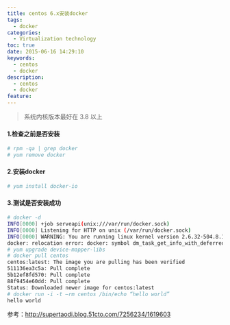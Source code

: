 ```yaml
---
title: centos 6.x安装docker
tags:
  - docker
categories:
  - Virtualization technology
toc: true
date: 2015-06-16 14:29:10
keywords:
  - centos
  - docker
description:
  - centos
  - docker
feature:
---
```


>系统内核版本最好在 3.8 以上

#### 1.检查之前是否安装
``` bash
# rpm -qa | grep docker
# yum remove docker
```


#### 2.安装docker
``` bash
# yum install docker-io

```
<!-- more -->
#### 3.测试是否安装成功

``` bash
# docker -d
INFO[0000] +job serveapi(unix:///var/run/docker.sock)
INFO[0000] Listening for HTTP on unix (/var/run/docker.sock)
INFO[0000] WARNING: You are running linux kernel version 2.6.32-504.8.1.el6.x86_64, which might be unstable running docker. Please upgrade your kernel to 3.8.0.
docker: relocation error: docker: symbol dm_task_get_info_with_deferred_remove, version Base not defined in file libdevmapper.so.1.02 with link time reference
# yum upgrade device-mapper-libs
# docker pull centos
centos:latest: The image you are pulling has been verified
511136ea3c5a: Pull complete
5b12ef8fd570: Pull complete
88f9454e60dd: Pull complete
Status: Downloaded newer image for centos:latest
# docker run -i -t –rm centos /bin/echo “hello world”
hello world
```

参考：http://supertaodi.blog.51cto.com/7256234/1619603